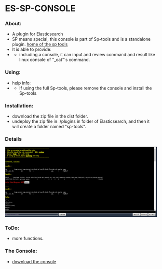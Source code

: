 # ES-SP-CONSOLE

### About:
* A plugin for Elasticsearch
* SP means special, this console is part of Sp-tools and is a standalone plugin. 
[ home of the sp tools ](https://github.com/psfu/es-sp-console "in developing")
* It is able to provide:
* * including a console, it can input and review command and result like linux console of "_cat"'s command.



### Using:
* help info: 
* * If using the full Sp-tools, please remove the console and install the Sp-tools.


### Installation:
* download the zip file in the dist folder.
* undeploy the zip file in ./plugins in folder of Elasticsearch, and then it will create a folder named "sp-tools".



### Details
![00-console.png](https://raw.githubusercontent.com/psfu/es-sp-console/master/info/00-console.png)

### ToDo:
* more functions.

### The Console:
* [download the console](https://raw.githubusercontent.com/psfu/es-sp-console/master/dist/0.1.1.alpha/sp-tools.zip)









 

